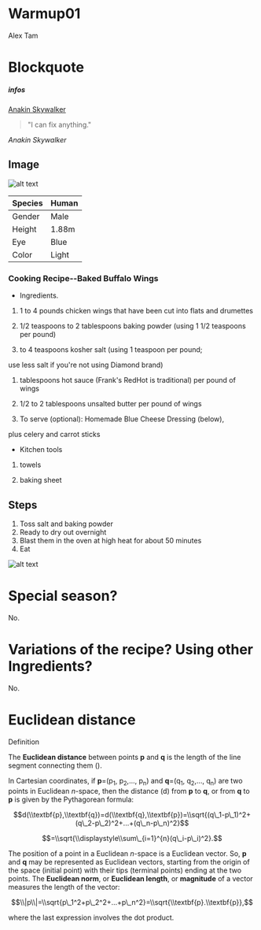 Warmup01
================
Alex Tam

**Blockquote**
==============

##### infos

[Anakin Skywalker](https://starwars.fandom.com/wiki/Anakin_Skywalker)

> "I can fix anything."

*Anakin Skywalker*

Image
-----

![alt text](https://vignette.wikia.nocookie.net/starwars/images/6/6f/Anakin_Skywalker_RotS.png/revision/latest?cb=20130621175844)

| Species | Human |
|---------|-------|
| Gender  | Male  |
| Height  | 1.88m |
| Eye     | Blue  |
| Color   | Light |

### Cooking Recipe--Baked Buffalo Wings

-   Ingredients.

1.  1 to 4 pounds chicken wings that have been cut into flats and drumettes

2.  1/2 teaspoons to 2 tablespoons baking powder (using 1 1/2 teaspoons per pound)

3.  to 4 teaspoons kosher salt (using 1 teaspoon per pound;

use less salt if you're not using Diamond brand)

1.  tablespoons hot sauce (Frank's RedHot is traditional) per pound of wings

2.  1/2 to 2 tablespoons unsalted butter per pound of wings

3.  To serve (optional): Homemade Blue Cheese Dressing (below),

plus celery and carrot sticks

-   Kitchen tools

1.  towels

2.  baking sheet

Steps
-----

1.  Toss salt and baking powder
2.  Ready to dry out overnight
3.  Blast them in the oven at high heat for about 50 minutes
4.  Eat

![alt text](https://smittenkitchendotcom.files.wordpress.com/2019/01/oven-baked-buffalo-wings.jpg?w=750)

Special season?
===============

No.

Variations of the recipe? Using other Ingredients?
==================================================

No.

Euclidean distance
==================

Definition

The **Euclidean distance** between points **p** and **q** is the length of the line segment connecting them ().

In Cartesian coordinates, if **p**=(p<sub>1</sub>, p<sub>2</sub>,..., p<sub>n</sub>) and **q**=(q<sub>1</sub>, q<sub>2</sub>,..., q<sub>n</sub>) are two points in Euclidean *n*-space, then the distance (d) from **p** to **q**, or from **q** to **p** is given by the Pythagorean formula:

$$d(\\textbf{p},\\textbf{q})=d(\\textbf{q},\\textbf{p})=\\sqrt{(q\_1-p\_1)^2+(q\_2-p\_2)^2+...+(q\_n-p\_n)^2}$$

$$=\\sqrt{\\displaystyle\\sum\_{i=1}^{n}(q\_i-p\_i)^2}.$$

The position of a point in a Euclidean *n*-space is a Euclidean vector. So, **p** and **q** may be represented as Euclidean vectors, starting from the origin of the space (initial point) with their tips (terminal points) ending at the two points. The **Euclidean norm**, or **Euclidean length**, or **magnitude** of a vector measures the length of the vector:

$$\\|p\\|=\\sqrt{p\_1^2+p\_2^2+...+p\_n^2}=\\sqrt{\\textbf{p}.\\textbf{p}},$$

where the last expression involves the dot product.
